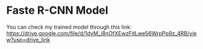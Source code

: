 # Faste R-CNN Model
You can check my trained model through this link: https://drive.google.com/file/d/1dyM_i8nOfXEwzFitLwe56WrpPp9z_4RB/view?usp=drive_link
